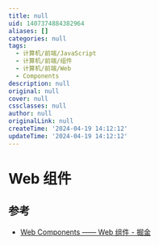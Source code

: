 ```yaml
---
title: null
uid: 1407374884382964
aliases: []
categories: null
tags:
  - 计算机/前端/JavaScript
  - 计算机/前端/组件
  - 计算机/前端/Web
  - Components
description: null
original: null
cover: null
cssclasses: null
author: null
originalLink: null
createTime: '2024-04-19 14:12:12'
updateTime: '2024-04-19 14:12:12'
---
```


# Web 组件

## 参考

- [Web Components —— Web 组件 - 掘金](https://juejin.cn/post/7048909361062051876)
